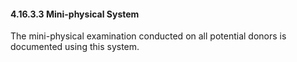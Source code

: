 #### 4.16.3.3 Mini-physical System

The mini-physical examination conducted on all potential donors is documented using this system.
